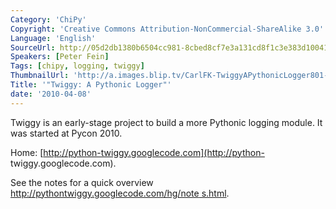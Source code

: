 ```yaml
---
Category: 'ChiPy'
Copyright: 'Creative Commons Attribution-NonCommercial-ShareAlike 3.0'
Language: 'English'
SourceUrl: http://05d2db1380b6504cc981-8cbed8cf7e3a131cd8f1c3e383d10041.r93.cf2.rackcdn.com/chipy/578_twiggy-a-pythonic-logger.m4v
Speakers: [Peter Fein]
Tags: [chipy, logging, twiggy]
ThumbnailUrl: 'http://a.images.blip.tv/CarlFK-TwiggyAPythonicLogger801-516.jpg'
Title: '"Twiggy: A Pythonic Logger"'
date: '2010-04-08'
---
```

Twiggy is an early-stage project to build a more Pythonic logging module. It
was started at Pycon 2010.

Home: [http://python-twiggy.googlecode.com](http://python-
twiggy.googlecode.com).

See the notes for a quick overview [http://pythontwiggy.googlecode.com/hg/note
s.html](http://pythontwiggy.googlecode.com/hg/notes.html).

